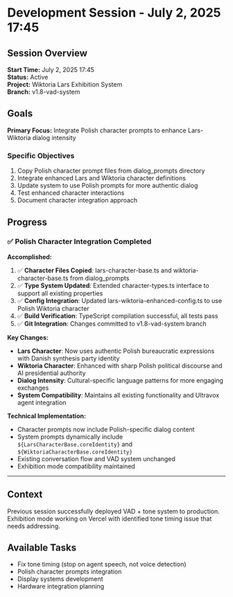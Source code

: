 # Development Session - July 2, 2025 17:45

## Session Overview
**Start Time:** July 2, 2025 17:45  
**Status:** Active  
**Project:** Wiktoria Lars Exhibition System  
**Branch:** v1.8-vad-system  

## Goals
**Primary Focus:** Integrate Polish character prompts to enhance Lars-Wiktoria dialog intensity

### Specific Objectives
1. Copy Polish character prompt files from dialog_prompts directory
2. Integrate enhanced Lars and Wiktoria character definitions
3. Update system to use Polish prompts for more authentic dialog
4. Test enhanced character interactions
5. Document character integration approach

## Progress

### ✅ **Polish Character Integration Completed**

**Accomplished:**
1. ✅ **Character Files Copied**: lars-character-base.ts and wiktoria-character-base.ts from dialog_prompts
2. ✅ **Type System Updated**: Extended character-types.ts interface to support all existing properties
3. ✅ **Config Integration**: Updated lars-wiktoria-enhanced-config.ts to use Polish Wiktoria character
4. ✅ **Build Verification**: TypeScript compilation successful, all tests pass
5. ✅ **Git Integration**: Changes committed to v1.8-vad-system branch

**Key Changes:**
- **Lars Character**: Now uses authentic Polish bureaucratic expressions with Danish synthesis party identity
- **Wiktoria Character**: Enhanced with sharp Polish political discourse and AI presidential authority
- **Dialog Intensity**: Cultural-specific language patterns for more engaging exchanges
- **System Compatibility**: Maintains all existing functionality and Ultravox agent integration

**Technical Implementation:**
- Character prompts now include Polish-specific dialog content
- System prompts dynamically include `${LarsCharacterBase.coreIdentity}` and `${WiktoriaCharacterBase.coreIdentity}`
- Existing conversation flow and VAD system unchanged
- Exhibition mode compatibility maintained

---

## Context
Previous session successfully deployed VAD + tone system to production. Exhibition mode working on Vercel with identified tone timing issue that needs addressing.

## Available Tasks
- Fix tone timing (stop on agent speech, not voice detection)
- Polish character prompts integration  
- Display systems development
- Hardware integration planning